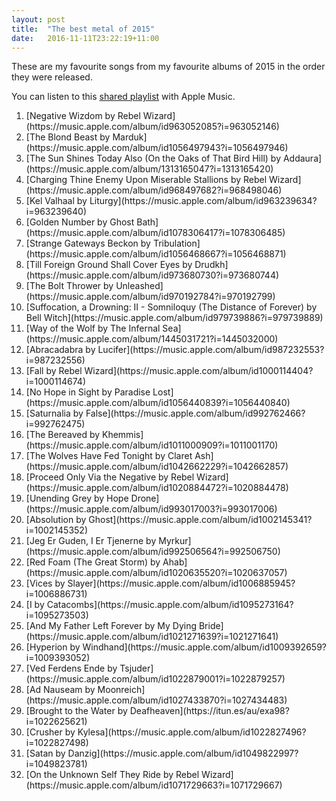 ```yaml
---
layout: post
title:  "The best metal of 2015"
date:   2016-11-11T23:22:19+11:00
---
```


These are my favourite songs from my favourite albums of 2015 in the order they were released.

You can listen to this [shared playlist][] with Apple Music.

[shared playlist]: https://music.apple.com/playlist/idpl.f17adb19513c43c7addfefd45a329991

1. <!-- 2015-01-17 --> [Negative Wizdom by Rebel Wizard](https://music.apple.com/album/id963052085?i=963052146)
1. <!-- 2015-01-19 --> [The Blond Beast by Marduk](https://music.apple.com/album/id1056497943?i=1056497946)
1. <!-- 2015-01-19 --> [The Sun Shines Today Also (On the Oaks of That Bird Hill) by Addaura](https://music.apple.com/album/1313165047?i=1313165420)
1. <!-- 2015-02-17 --> [Charging Thine Enemy Upon Miserable Stallions by Rebel Wizard](https://music.apple.com/album/id968497682?i=968498046)
1. <!-- 2015-03-24 --> [Kel Valhaal by Liturgy](https://music.apple.com/album/id963239634?i=963239640)
1. <!-- 2015-04-10 --> [Golden Number by Ghost Bath](https://music.apple.com/album/id1078306417?i=1078306485)
1. <!-- 2015-04-20 --> [Strange Gateways Beckon by Tribulation](https://music.apple.com/album/id1056468667?i=1056468871)
1. <!-- 2015-04-20 --> [Till Foreign Ground Shall Cover Eyes by Drudkh](https://music.apple.com/album/id973680730?i=973680744)
1. <!-- 2015-04-24 --> [The Bolt Thrower by Unleashed](https://music.apple.com/album/id970192784?i=970192799)
1. <!-- 2015-04-28 --> [Suffocation, a Drowning: II - Somniloquy (The Distance of Forever) by Bell Witch](https://music.apple.com/album/id979739886?i=979739889)
1. <!-- 2015-05-04 --> [Way of the Wolf by The Infernal Sea](https://music.apple.com/album/1445031721?i=1445032000)
1. <!-- 2015-05-25 --> [Abracadabra by Lucifer](https://music.apple.com/album/id987232553?i=987232556)
1. <!-- 2015-05-29 --> [Fall by Rebel Wizard](https://music.apple.com/album/id1000114404?i=1000114674)
1. <!-- 2015-05-29 --> [No Hope in Sight by Paradise Lost](https://music.apple.com/album/id1056440839?i=1056440840)
1. <!-- 2015-06-16 --> [Saturnalia by False](https://music.apple.com/album/id992762466?i=992762475)
1. <!-- 2015-07-07 --> [The Bereaved by Khemmis](https://music.apple.com/album/id1011000909?i=1011001170)
1. <!-- 2015-07-08 --> [The Wolves Have Fed Tonight by Claret Ash](https://music.apple.com/album/id1042662229?i=1042662857)
1. <!-- 2015-07-17 --> [Proceed Only Via the Negative by Rebel Wizard](https://music.apple.com/album/id1020884472?i=1020884478)
1. <!-- 2015-07-24 --> [Unending Grey by Hope Drone](https://music.apple.com/album/id993017003?i=993017006)
1. <!-- 2015-08-21 --> [Absolution by Ghost](https://music.apple.com/album/id1002145341?i=1002145352)
1. <!-- 2015-08-21 --> [Jeg Er Guden, I Er Tjenerne by Myrkur](https://music.apple.com/album/id992506564?i=992506750)
1. <!-- 2015-08-28 --> [Red Foam (The Great Storm) by Ahab](https://music.apple.com/album/id1020635520?i=1020637057)
1. <!-- 2015-09-11 --> [Vices by Slayer](https://music.apple.com/album/id1006885945?i=1006886731)
1. <!-- 2015-09-12 --> [I by Catacombs](https://music.apple.com/album/id1095273164?i=1095273503)
1. <!-- 2015-09-18 --> [And My Father Left Forever by My Dying Bride](https://music.apple.com/album/id1021271639?i=1021271641)
1. <!-- 2015-09-18 --> [Hyperion by Windhand](https://music.apple.com/album/id1009392659?i=1009393052)
1. <!-- 2015-09-18 --> [Ved Ferdens Ende by Tsjuder](https://music.apple.com/album/id1022879001?i=1022879257)
1. <!-- 2015-09-19 --> [Ad Nauseam by Moonreich](https://music.apple.com/album/id1027433870?i=1027434483)
1. <!-- 2015-10-02 --> [Brought to the Water by Deafheaven](https://itun.es/au/exa98?i=1022625621)
1. <!-- 2015-10-02 --> [Crusher by Kylesa](https://music.apple.com/album/id1022827496?i=1022827498)
1. <!-- 2015-11-27 --> [Satan by Danzig](https://music.apple.com/album/id1049822997?i=1049823781)
1. <!-- 2015-12-11 --> [On the Unknown Self They Ride by Rebel Wizard](https://music.apple.com/album/id1071729663?i=1071729667)
